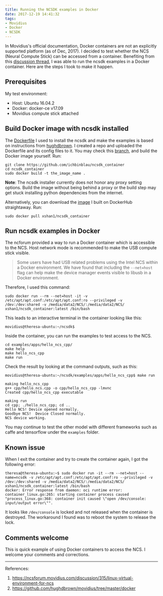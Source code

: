 ```yaml
---
title: Running the NCSDK examples in Docker
date: 2017-12-19 14:41:32
tags:
- Movidius
- Docker
- NCSDK
---
```

In Movidius's official documentation, Docker containers are not an explicitly supported platform (as of Dec, 2017). I decided to test whether the NCS (Neural Compute Stick) can be accessed from a container.  Benefiting from this [discussion thread](https://ncsforum.movidius.com/discussion/315/linux-virtual-environment-for-ncs), I was able to run the ncsdk examples in a Docker container. Here are the steps I took to make it happen. 

## Prerequisites
My test environment:

 - Host: Ubuntu 16.04.2
 - Docker: docker-ce v17.09
 - Movidius compute stick attached

## Build Docker image with ncsdk installed
The [Dockerfile](https://github.com/ichbinblau/ncsdk_container/blob/master/Dockerfile) I used to install the ncsdk and make the examples is based on instructions from [hughdbrown](https://github.com/hughdbrown/movidius/tree/master/docker). I created a repo and uploaded the Dockerfile and its config files to it. You may check this [branch](https://github.com/ichbinblau/ncsdk_container), and build the Docker image yourself. Run:

```
git clone https://github.com/ichbinblau/ncsdk_container 
cd ncsdk_container
sudo docker build -t the_image_name .
```
**Note**: The ncsdk installer currently does not honor any proxy setting options. Build the image without being behind a proxy or the build step may get stuck installing python dependencies from the internet. 

Alternatively, you can download the [image](https://hub.docker.com/r/xshan1/ncsdk_container/) I built on DockerHub straightaway. Run:

```
sudo docker pull xshan1/ncsdk_container
```

## Run ncsdk examples in Docker 
The ncforum provided a way to run a Docker container which is accessible to the NCS. Host network mode is recommended to make the USB compute stick visible. 

> Some users have had USB related problems using the Intel NCS within a Docker environment. We have found that including the `--net=host` flag can help make the device manager events visible to libusb in a Docker environment. 

Therefore, I used this command:

```
sudo docker run --rm --net=host -it -v /etc/apt/apt.conf:/etc/apt/apt.conf:ro --privileged -v /dev:/dev:shared -v /media/data2/NCS/:/media/data2/NCS/ xshan1/ncsdk_container:latest /bin/bash
```
This leads to an interactive terminal in the container looking like this:

```
movidius@theresa-ubuntu:~/ncsdk$
```
Inside the container, you can run the examples to test access to the NCS.

```
cd examples/apps/hello_ncs_cpp/
make help
make hello_ncs_cpp
make run
```
Check the result by looking at the command outputs, such as this:

```
movidius@theresa-ubuntu:~/ncsdk/examples/apps/hello_ncs_cpp$ make run

making hello_ncs_cpp
g++ cpp/hello_ncs.cpp -o cpp/hello_ncs_cpp -lmvnc
Created cpp/hello_ncs_cpp executable

making run
cd cpp; ./hello_ncs_cpp; cd ..
Hello NCS! Device opened normally.
Goodbye NCS!  Device Closed normally.
NCS device working.
```
You may continue to test the other model with different frameworks such as caffe and tensorflow under the `examples` folder. 

## Known issue
When I exit the container and try to create the container again, I got the following error:

```
theresa@theresa-ubuntu:~$ sudo docker run -it --rm --net=host --name=ncsdk -v /etc/apt/apt.conf:/etc/apt/apt.conf:ro --privileged -v /dev:/dev:shared -v /media/data2/NCS/:/media/data2/NCS/ xshan1/ncsdk_container:latest /bin/bash
docker: Error response from daemon: oci runtime error: container_linux.go:265: starting container process caused "process_linux.go:368: container init caused \"open /dev/console: input/output error\"".
```
It looks like `/dev/console` is locked and not released when the container is destroyed. The workaround I found was to reboot the system to release the lock.  

## Comments welcome
This is quick example of using Docker containers to access the NCS.  I welcome your comments and corrections.

---------
References:
1. https://ncsforum.movidius.com/discussion/315/linux-virtual-environment-for-ncs
2. https://github.com/hughdbrown/movidius/tree/master/docker
